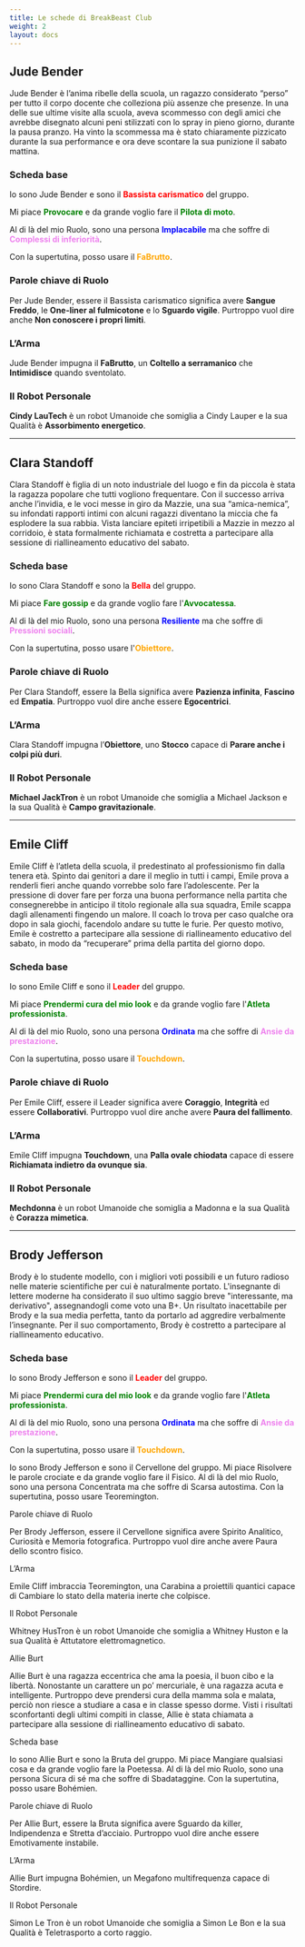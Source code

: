 ```yaml
---
title: Le schede di BreakBeast Club
weight: 2
layout: docs
---
```

## Jude Bender

Jude Bender è l’anima ribelle della scuola, un ragazzo considerato “perso” per tutto il corpo docente che colleziona più assenze che presenze.
In una delle sue ultime visite alla scuola, aveva scommesso con degli amici che avrebbe disegnato alcuni peni stilizzati con lo spray in pieno giorno, durante la pausa pranzo. Ha vinto la scommessa ma è stato chiaramente pizzicato durante la sua performance e ora deve scontare la sua punizione il sabato mattina.



### Scheda base

Io sono Jude Bender e sono il <span style="color:red">**Bassista carismatico**</span> del gruppo.

Mi piace <span style="color:green">**Provocare**</span> e da grande voglio fare il <span style="color:green">**Pilota di moto**</span>.

Al di là del mio Ruolo, sono una persona <span style="color:blue">**Implacabile**</span> ma che soffre di <span style="color:violet">**Complessi di inferiorità**</span>.

Con la supertutina, posso usare il <span style="color:orange">**FaBrutto**</span>.



### Parole chiave di Ruolo

Per Jude Bender, essere il Bassista carismatico significa avere **Sangue Freddo**, le **One-liner al fulmicotone** e lo **Sguardo vigile**. Purtroppo vuol dire anche **Non conoscere i propri limiti**.



### L’Arma

Jude Bender impugna il **FaBrutto**, un **Coltello a serramanico** che **Intimidisce** quando sventolato.



### Il Robot Personale

**Cindy LauTech** è un robot Umanoide che somiglia a Cindy Lauper e la sua Qualità è **Assorbimento energetico**.

***

## Clara Standoff

Clara Standoff è figlia di un noto industriale del luogo e fin da piccola è stata la ragazza popolare che tutti vogliono frequentare. Con il successo arriva anche l’invidia, e le voci messe in giro da Mazzie, una sua “amica-nemica”, su infondati rapporti intimi con alcuni ragazzi diventano la miccia che fa esplodere la sua rabbia. Vista lanciare epiteti irripetibili a Mazzie in mezzo al corridoio, è stata formalmente richiamata e costretta a partecipare alla sessione di riallineamento educativo del sabato.


### Scheda base

Io sono Clara Standoff e sono la <span style="color:red">**Bella**</span> del gruppo.

Mi piace <span style="color:green">**Fare gossip**</span> e da grande voglio fare l'<span style="color:green">**Avvocatessa**</span>.

Al di là del mio Ruolo, sono una persona <span style="color:blue">**Resiliente**</span> ma che soffre di <span style="color:violet">**Pressioni sociali**</span>.

Con la supertutina, posso usare l'<span style="color:orange">**Obiettore**</span>.



### Parole chiave di Ruolo

Per Clara Standoff, essere la Bella significa avere **Pazienza infinita**, **Fascino** ed **Empatia**. Purtroppo vuol dire anche essere **Egocentrici**.



### L’Arma

Clara Standoff impugna l’**Obiettore**, uno **Stocco** capace di **Parare anche i colpi più duri**.



### Il Robot Personale

**Michael JackTron** è un robot Umanoide che somiglia a Michael Jackson e la sua Qualità è **Campo gravitazionale**.


***


## Emile Cliff

Emile Cliff è l’atleta della scuola, il predestinato al professionismo fin dalla tenera età. Spinto dai genitori a dare il meglio in tutti i campi, Emile prova a renderli fieri anche quando vorrebbe solo fare l’adolescente.
Per la pressione di dover fare per forza una buona performance nella partita che consegnerebbe in anticipo il titolo regionale alla sua squadra, Emile scappa dagli allenamenti fingendo un malore. Il coach lo trova per caso qualche ora dopo in sala giochi, facendolo andare su tutte le furie. 
Per questo motivo, Emile è costretto a partecipare alla sessione di riallineamento educativo del sabato, in modo da “recuperare” prima della partita del giorno dopo.

### Scheda base

Io sono Emile Cliff e sono il <span style="color:red">**Leader**</span> del gruppo.

Mi piace <span style="color:green">**Prendermi cura del mio look**</span> e da grande voglio fare l'<span style="color:green">**Atleta professionista**</span>.

Al di là del mio Ruolo, sono una persona <span style="color:blue">**Ordinata**</span> ma che soffre di <span style="color:violet">**Ansie da prestazione**</span>.

Con la supertutina, posso usare il <span style="color:orange">**Touchdown**</span>.

### Parole chiave di Ruolo

Per Emile Cliff, essere il Leader significa avere **Coraggio**, **Integrità** ed essere **Collaborativi**. Purtroppo vuol dire anche avere **Paura del fallimento**.

### L’Arma

Emile Cliff impugna **Touchdown**, una **Palla ovale chiodata** capace di essere **Richiamata indietro da ovunque sia**.

### Il Robot Personale

**Mechdonna** è un robot Umanoide che somiglia a Madonna e la sua Qualità è **Corazza mimetica**.

***

## Brody Jefferson

Brody è lo studente modello, con i migliori voti possibili e un futuro radioso nelle materie scientifiche per cui è naturalmente portato. L'insegnante di lettere moderne ha considerato il suo ultimo saggio breve "interessante, ma derivativo", assegnandogli come voto una B+. Un risultato inacettabile per Brody e la sua media perfetta, tanto da portarlo ad aggredire verbalmente l’insegnante. Per il suo comportamento, Brody è costretto a partecipare al riallineamento educativo.

### Scheda base

Io sono Brody Jefferson e sono il <span style="color:red">**Leader**</span> del gruppo.

Mi piace <span style="color:green">**Prendermi cura del mio look**</span> e da grande voglio fare l'<span style="color:green">**Atleta professionista**</span>.

Al di là del mio Ruolo, sono una persona <span style="color:blue">**Ordinata**</span> ma che soffre di <span style="color:violet">**Ansie da prestazione**</span>.

Con la supertutina, posso usare il <span style="color:orange">**Touchdown**</span>.


Io sono Brody Jefferson e sono il Cervellone del gruppo.
Mi piace Risolvere le parole crociate e da grande voglio fare il Fisico.
Al di là del mio Ruolo, sono una persona Concentrata ma che soffre di Scarsa autostima.
Con la supertutina, posso usare Teoremington.

Parole chiave di Ruolo

Per Brody Jefferson, essere il Cervellone significa avere Spirito Analitico, Curiosità e Memoria fotografica. Purtroppo vuol dire anche avere Paura dello scontro fisico.

L’Arma

Emile Cliff imbraccia Teoremington, una Carabina a proiettili quantici capace di Cambiare lo stato della materia inerte che colpisce.

Il Robot Personale

Whitney HusTron è un robot Umanoide che somiglia a Whitney Huston e la sua Qualità è Attutatore elettromagnetico.

Allie Burt

Allie Burt è una ragazza eccentrica che ama la poesia, il buon cibo e la libertà. Nonostante un carattere un po’ mercuriale, è una ragazza acuta e intelligente. Purtroppo deve prendersi cura della mamma sola e malata, perciò non riesce a studiare a casa e in classe spesso dorme. Visti i risultati sconfortanti degli ultimi compiti in classe, Allie è stata chiamata a partecipare alla sessione di riallineamento educativo di sabato.

Scheda base

Io sono Allie Burt e sono la Bruta del gruppo.
Mi piace Mangiare qualsiasi cosa e da grande voglio fare la Poetessa.
Al di là del mio Ruolo, sono una persona Sicura di sé ma che soffre di Sbadataggine.
Con la supertutina, posso usare Bohémien.

Parole chiave di Ruolo

Per Allie Burt, essere la Bruta significa avere Sguardo da killer, Indipendenza e Stretta d’acciaio. Purtroppo vuol dire anche essere Emotivamente instabile.

L’Arma

Allie Burt impugna Bohémien, un Megafono multifrequenza capace di Stordire.

Il Robot Personale

Simon Le Tron è un robot Umanoide che somiglia a Simon Le Bon e la sua Qualità è Teletrasporto a corto raggio.
